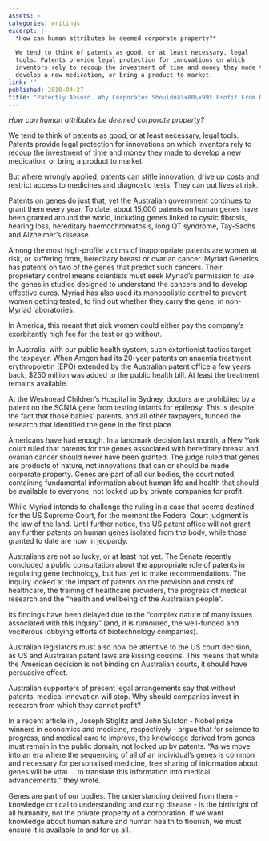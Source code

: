 ```yaml
---
assets: ~
categories: writings
excerpt: |-
  *How can human attributes be deemed corporate property?*

  We tend to think of patents as good, or at least necessary, legal
  tools. Patents provide legal protection for innovations on which
  inventors rely to recoup the investment of time and money they made to
  develop a new medication, or bring a product to market.
link: ''
published: 2010-04-27
title: "Patently Absurd. Why Corporates Shouldnâ\x80\x99t Profit From Our Genes"
---
```

*How can human attributes be deemed corporate property?*

We tend to think of patents as good, or at least necessary, legal
tools. Patents provide legal protection for innovations on which
inventors rely to recoup the investment of time and money they made to
develop a new medication, or bring a product to market.

But where wrongly applied, patents can stifle innovation, drive up costs
and restrict access to medicines and diagnostic tests. They can put
lives at risk.

Patents on genes do just that, yet the Australian government continues
to grant them every year. To date, about 15,000 patents on human genes
have been granted around the world, including genes linked to cystic
fibrosis, hearing loss, hereditary haemochromatosis, long QT syndrome,
Tay-Sachs and Alzheimer’s disease.

Among the most high-profile victims of inappropriate patents are women
at risk, or suffering from, hereditary breast or ovarian cancer. Myriad
Genetics has patents on two of the genes that predict such cancers.
Their proprietary control means scientists must seek Myriad’s permission
to use the genes in studies designed to understand the cancers and to
develop effective cures. Myriad has also used its monopolistic control
to prevent women getting tested, to find out whether they carry the
gene, in non-Myriad laboratories.

In America, this meant that sick women could either pay the company’s
exorbitantly high fee for the test or go without.

In Australia, with our public health system, such extortionist tactics
target the taxpayer. When Amgen had its 20-year patents on anaemia
treatment erythropoietin (EPO) extended by the Australian patent office
a few years back, $250 million was added to the public health bill. At
least the treatment remains available.

At the Westmead Children’s Hospital in Sydney, doctors are prohibited by
a patent on the SCN1A gene from testing infants for epilepsy. This is
despite the fact that those babies’ parents, and all other taxpayers,
funded the research that identified the gene in the first place.

Americans have had enough. In a landmark decision last month, a New York
court ruled that patents for the genes associated with hereditary breast
and ovarian cancer should never have been granted. The judge ruled that
genes are products of nature, not innovations that can or should be made
corporate property. Genes are part of all our bodies, the court noted,
containing fundamental information about human life and health that
should be available to everyone, not locked up by private companies for
profit.

While Myriad intends to challenge the ruling in a case that seems
destined for the US Supreme Court, for the moment the Federal Court
judgment is the law of the land. Until further notice, the US patent
office will not grant any further patents on human genes isolated from
the body, while those granted to date are now in jeopardy.

Australians are not so lucky, or at least not yet. The Senate recently
concluded a public consultation about the appropriate role of patents in
regulating gene technology, but has yet to make recommendations. The
inquiry looked at the impact of patents on the provision and costs of
healthcare, the training of healthcare providers, the progress of
medical research and the “health and wellbeing of the Australian
people”.

Its findings have been delayed due to the “complex nature of many issues
associated with this inquiry” (and, it is rumoured, the well-funded and
vociferous lobbying efforts of biotechnology companies).

Australian legislators must also now be attentive to the US court
decision, as US and Australian patent laws are kissing cousins. This
means that while the American decision is not binding on Australian
courts, it should have persuasive effect.

Australian supporters of present legal arrangements say that without
patents, medical innovation will stop. Why should companies invest in
research from which they cannot profit?

In a recent article in , Joseph Stiglitz and John Sulston - Nobel prize
winners in economics and medicine, respectively - argue that for science
to progress, and medical care to improve, the knowledge derived from
genes must remain in the public domain, not locked up by patents. “As we
move into an era where the sequencing of all of an individual’s genes is
common and necessary for personalised medicine, free sharing of
information about genes will be vital … to translate this information
into medical advancements,” they wrote.

Genes are part of our bodies. The understanding derived from them -
knowledge critical to understanding and curing disease - is the
birthright of all humanity, not the private property of a corporation.
If we want knowledge about human nature and human health to flourish, we
must ensure it is available to and for us all.